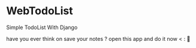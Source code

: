# WebTodoList
Simple TodoList With Django 

have you ever think on save your notes ?  open this app and do it now < : 🙂 
